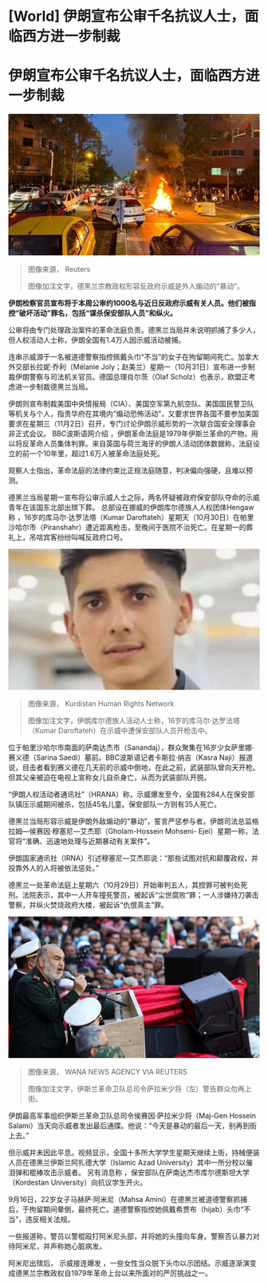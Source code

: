 # [World] 伊朗宣布公审千名抗议人士，面临西方进一步制裁

#  伊朗宣布公审千名抗议人士，面临西方进一步制裁


![德黑兰一处反政府示威冲突现场一辆警察摩托车被放火焚烧（19/9/2022）](_127462158_4aa91775-06cd-4c48-b407-8ddb8cf440e3.jpg)

> 图像来源，  Reuters
>
> 图像加注文字，德黑兰宗教政权形容反政府示威是外人煽动的“暴动”。

**伊朗检察官员宣布将于本周公审约1000名与近日反政府示威有关人员。他们被指控“破坏活动”罪名，包括“谋杀保安部队人员”和纵火。**

公审将由专门处理政治案件的革命法庭负责。德黑兰当局并未说明抓捕了多少人，但人权活动人士称，伊朗全国有1.4万人因示威活动被捕。

连串示威源于一名被道德警察指控佩戴头巾“不当”的女子在拘留期间死亡。加拿大外交部长拉妮·乔利（Mélanie Joly；赵美兰）星期一（10月31日）宣布进一步制裁伊朗警察与司法机关官员。德国总理肖尔茨（Olaf Scholz）也表示，欧盟正考虑进一步制裁德黑兰当局。

伊朗则宣布制裁美国中央情报局（CIA）、美国空军第九航空队、美国国民警卫队等机关与个人，指责华府在其境内“煽动恐怖活动”，又要求世界各国不要参加美国要求在星期三（11月2日）召开，专门讨论伊朗示威形势的一次联合国安全理事会非正式会议。
 BBC波斯语网介绍  ，伊朗革命法庭是1979年伊斯兰革命的产物，用以将反革命人员集体判罪。来自英国与荷兰海牙的伊朗人活动团体数据称，法庭设立的前一个10年里，超过1.6万人被革命法庭处死。

观察人士指出，革命法庭的法律约束比正规法庭随意，判决偏向强硬，且难以预测。


德黑兰当局星期一宣布将公审示威人士之际，两名怀疑被政府保安部队夺命的示威青年在该国东北部出殡下葬。
 总部设在挪威的伊朗库尔德族人人权团体Hengaw称  ，16岁的库马尔·达罗法塔（Kumar Daroftateh）星期天（10月30日）在帕里沙哈尔市（Piranshahr）遭近距离枪击，至晚间于医院不治死亡。在星期一的葬礼上，吊唁宾客纷纷叫喊反政府口号。

![库马尔·达罗法塔（Kumar Daroftateh）](_127456728_1bc14685-c223-44d9-9165-1d0619fea976.jpg)

> 图像来源，  Kurdistan Human Rights Network
>
> 图像加注文字，伊朗库尔德族人活动人士称，16岁的库马尔·达罗法塔（Kumar Daroftateh）在示威中遭保安部队人员开枪击中。

位于帕里沙哈尔市南面的萨南达杰市（Sanandaj），群众聚集在16岁少女萨里娜·赛义德（Sarina Saedi）墓前。BBC波斯语记者卡斯拉·纳吉（Kasra Naji）报道说，目击者看到赛义德在几天前的示威中倒地，在此之前，武装部队曾向天开枪。但其父亲被迫在电视上宣称女儿自杀身亡，从而为武装部队开脱。

“伊朗人权活动者通讯社”（HRANA）称，示威爆发至今，全国有284人在保安部队镇压示威期间被杀，包括45名儿童。保安部队一方则有35人死亡。

德黑兰当局形容示威是伊朗外敌煽动的“暴动”，誓言严惩参与者。伊朗司法总监格拉姆—侯赛因·穆塞尼—艾杰耶（Gholam-Hossein Mohseni- Ejei）星期一称，法官将“准确、迅速地处理与近期暴动有关案件”。

伊朗国家通讯社（IRNA）引述穆塞尼—艾杰耶说：“那些试图对抗和颠覆政权，并投靠外人的人将被依法惩处。”

德黑兰一处革命法庭上星期六（10月29日）开始审判五人，其控罪可被判处死刑。法院表示，其中一人开车撞死警员，被起诉“尘世腐败”罪；一人涉嫌持刀袭击警察，并纵火焚烧政府大楼，被起诉“仇恨真主”罪。

![伊斯兰革命卫队总司令侯赛因·萨拉米少将（左）在设拉子灯王之墓暨清真寺袭击事件死者葬礼上讲话（29/10/2022）](_127462162_113023.2022-10-29t112947z_1354414116_rc2zax90zc3k_rtrmadp_3_iran-women.jpg)

> 图像来源，  WANA NEWS AGENCY VIA REUTERS
>
> 图像加注文字，伊斯兰革命卫队总司令萨拉米少将（左）警告群众勿再上街。

伊朗最高军事组织伊斯兰革命卫队总司令侯赛因·萨拉米少将（Maj-Gen Hossein Salami）当天向示威者发出最后通牒。他说：“今天是暴动的最后一天，别再到街上去。”

但示威并未因此平息。视频显示，全国十多所大学学生星期天继续上街，持械便装人员在德黑兰伊斯兰阿扎德大学（Islamic Azad University）其中一所分校以催泪弹和棍棒攻击示威者。
 另有消息称  ，保安部队在萨南达杰市库尔德斯坦大学（Kordestan University）向抗议学生开火。

9月16日，22岁女子马赫萨·阿米尼（Mahsa Amini）在德黑兰被道德警察抓捕后，于拘留期间晕倒，最终死亡。道德警察指控她佩戴希贾布（hijab）头巾“不当”，违反相关法规。

一些报道称，警员以警棍殴打阿米尼头部，并将她的头撞向车身。警察否认暴力对待阿米尼，并声称她心脏病发。

阿米尼出殡后， 示威接连爆发  ，一些女性当众脱下头巾以示团结。示威逐渐演变成德黑兰宗教政权自1979年革命上台以来所面对的严厉挑战之一。


